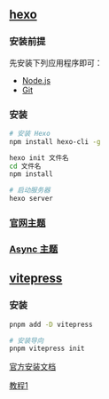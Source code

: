 ## [hexo](https://hexo.io/zh-cn/)

### 安装前提

先安装下列应用程序即可：

- [Node.js](http://nodejs.org/)
- [Git](http://git-scm.com/)

### 安装

```bash
# 安装 Hexo
npm install hexo-cli -g

hexo init 文件名
cd 文件名
npm install

# 启动服务器
hexo server
```

### [官网主题](https://hexo.io/themes/)

### [Async 主题](https://hexo-theme-async.imalun.com/)

## [vitepress](https://vitepress.dev/zh/)

### 安装

```sh
pnpm add -D vitepress

# 安装导向
pnpm vitepress init
```

[官方安装文档](https://vitepress.dev/zh/guide/getting-started)

[教程1](https://xaviw.github.io/XaviDocs/%E5%B7%A5%E5%85%B7%E7%B3%BB%E5%88%97/VitePress%E6%90%AD%E5%BB%BA/%E5%9F%BA%E7%A1%80%E6%90%AD%E5%BB%BA.html)
